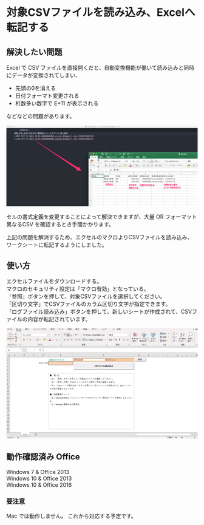 # 対象CSVファイルを読み込み、Excelへ転記する

## 解決したい問題
Excel で CSV ファイルを直接開くだと、自動変換機能が働いて読み込みと同時にデータが変換されてしまい、

- 先頭の0を消える
- 日付フォーマト変更される
- 桁数多い数字で E+11 が表示される

などなどの問題があります。

<img src="https://github.com/megumiimai/CsvToExcel/blob/master/docs/csv_open_to_excel_%20malfunction.png" width="600">

セルの書式定義を変更することによって解決できますが、大量 OR フォーマット異なるCSV を確認するとき手間かかります。


上記の問題を解消するため、エクセルのマクロよりCSVファイルを読み込み、ワークシートに転記するようにしました。

## 使い方
エクセルファイルをダウンロードする。</br>
マクロのセキュリティ設定は「マクロ有効」となっている。</br>
「参照」ボタンを押して、対象CSVファイルを選択してください。</br>
「区切り文字」でCSVファイルのカラム区切り文字が指定できます。</br>
「ログファイル読み込み」ボタンを押して、新しいシートが作成されて、CSVファイルの内容が転記されています。<br>

<img src="https://github.com/megumiimai/CsvToExcel/blob/master/docs/how_to.gif" width="800">



## 動作確認済み Office
Windows 7  & Office 2013<br>
Windows 10 & Office 2013<br>
Windows 10 & Office 2016<br>


### 要注意
Mac では動作しません。
これから対応する予定です。
